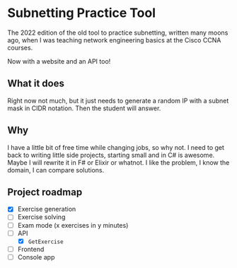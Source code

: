 # Subnetting Practice Tool

The 2022 edition of the old tool to practice subnetting, written many moons ago,
when I was teaching network engineering basics at the Cisco CCNA courses.

Now with a website and an API too!

## What it does

Right now not much, but it just needs to generate a random IP with a subnet mask in CIDR notation.
Then the student will answer.

## Why

I have a little bit of free time while changing jobs, so why not.
I need to get back to writing little side projects, starting small and in C# is awesome.
Maybe I will rewrite it in F# or Elixir or whatnot. I like the problem, I know the domain,
I can compare solutions.

## Project roadmap

- [x] Exercise generation
- [ ] Exercise solving
- [ ] Exam mode (x exercises in y minutes)
- [ ] API
  - [x] `GetExercise`
- [ ] Frontend
- [ ] Console app
